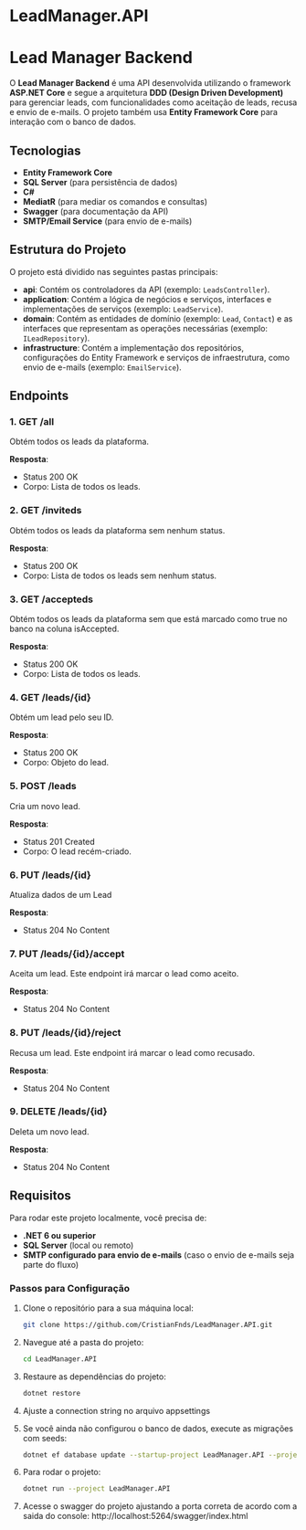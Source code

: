# LeadManager.API
# Lead Manager Backend

O **Lead Manager Backend** é uma API desenvolvida utilizando o framework **ASP.NET Core** e segue a arquitetura **DDD (Design Driven Development)** para gerenciar leads, com funcionalidades como aceitação de leads, recusa e envio de e-mails. O projeto também usa **Entity Framework Core** para interação com o banco de dados.

## Tecnologias

- **Entity Framework Core**
- **SQL Server** (para persistência de dados)
- **C#**
- **MediatR** (para mediar os comandos e consultas)
- **Swagger** (para documentação da API)
- **SMTP/Email Service** (para envio de e-mails)

## Estrutura do Projeto

O projeto está dividido nas seguintes pastas principais:

- **api**: Contém os controladores da API (exemplo: `LeadsController`).
- **application**: Contém a lógica de negócios e serviços, interfaces e implementações de serviços (exemplo: `LeadService`).
- **domain**: Contém as entidades de domínio (exemplo: `Lead`, `Contact`) e as interfaces que representam as operações necessárias (exemplo: `ILeadRepository`).
- **infrastructure**: Contém a implementação dos repositórios, configurações do Entity Framework e serviços de infraestrutura, como envio de e-mails (exemplo: `EmailService`).
  
## Endpoints

### 1. **GET /all**
Obtém todos os leads da plataforma.

**Resposta**:
- Status 200 OK
- Corpo: Lista de todos os leads.

### 2. **GET /inviteds**
Obtém todos os leads da plataforma sem nenhum status.

**Resposta**:
- Status 200 OK
- Corpo: Lista de todos os leads sem nenhum status.

### 3. **GET /accepteds**
Obtém todos os leads da plataforma sem que está marcado como true no banco na coluna isAccepted.

**Resposta**:
- Status 200 OK
- Corpo: Lista de todos os leads.

### 4. **GET /leads/{id}**
Obtém um lead pelo seu ID.

**Resposta**:
- Status 200 OK
- Corpo: Objeto do lead.

### 5. **POST /leads**
Cria um novo lead.

**Resposta**:
- Status 201 Created
- Corpo: O lead recém-criado.

### 6. **PUT /leads/{id}**
Atualiza dados de um Lead

**Resposta**:
- Status 204 No Content

### 7. **PUT /leads/{id}/accept**
Aceita um lead. Este endpoint irá marcar o lead como aceito.

**Resposta**:
- Status 204 No Content

### 8. **PUT /leads/{id}/reject**
Recusa um lead. Este endpoint irá marcar o lead como recusado.

**Resposta**:
- Status 204 No Content

### 9. **DELETE /leads/{id}**
Deleta um novo lead.

**Resposta**:
- Status 204 No Content

## Requisitos

Para rodar este projeto localmente, você precisa de:

- **.NET 6 ou superior**
- **SQL Server** (local ou remoto)
- **SMTP configurado para envio de e-mails** (caso o envio de e-mails seja parte do fluxo)

### Passos para Configuração

1. Clone o repositório para a sua máquina local:

    ```bash
    git clone https://github.com/CristianFnds/LeadManager.API.git
    ```

2. Navegue até a pasta do projeto:

    ```bash
    cd LeadManager.API
    ```

3. Restaure as dependências do projeto:

    ```bash
    dotnet restore
    ```

4. Ajuste a connection string no arquivo appsettings

5. Se você ainda não configurou o banco de dados, execute as migrações com seeds:

    ```bash
    dotnet ef database update --startup-project LeadManager.API --project LeadManager.Infrastructure
    ```

6. Para rodar o projeto:

    ```bash
    dotnet run --project LeadManager.API
    ```
7. Acesse o swagger do projeto ajustando a porta correta de acordo com a saida do console:
        http://localhost:5264/swagger/index.html
   
